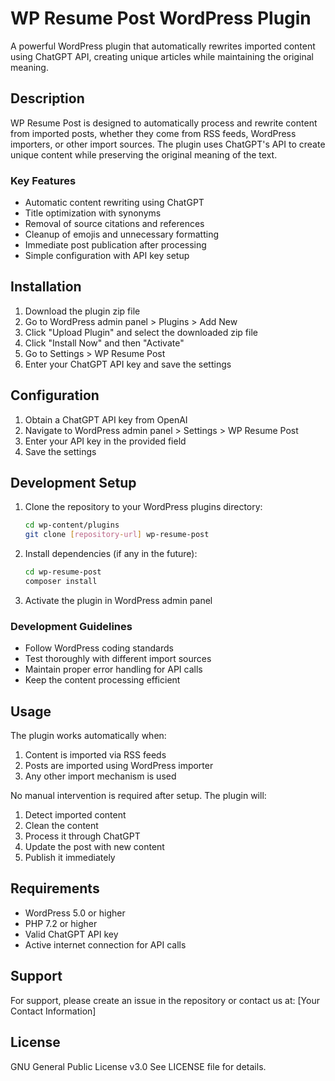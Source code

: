 # WP Resume Post WordPress Plugin

A powerful WordPress plugin that automatically rewrites imported content using ChatGPT API, creating unique articles while maintaining the original meaning.

## Description

WP Resume Post is designed to automatically process and rewrite content from imported posts, whether they come from RSS feeds, WordPress importers, or other import sources. The plugin uses ChatGPT's API to create unique content while preserving the original meaning of the text.

### Key Features

- Automatic content rewriting using ChatGPT
- Title optimization with synonyms
- Removal of source citations and references
- Cleanup of emojis and unnecessary formatting
- Immediate post publication after processing
- Simple configuration with API key setup

## Installation

1. Download the plugin zip file
2. Go to WordPress admin panel > Plugins > Add New
3. Click "Upload Plugin" and select the downloaded zip file
4. Click "Install Now" and then "Activate"
5. Go to Settings > WP Resume Post
6. Enter your ChatGPT API key and save the settings

## Configuration

1. Obtain a ChatGPT API key from OpenAI
2. Navigate to WordPress admin panel > Settings > WP Resume Post
3. Enter your API key in the provided field
4. Save the settings

## Development Setup

1. Clone the repository to your WordPress plugins directory:
   ```bash
   cd wp-content/plugins
   git clone [repository-url] wp-resume-post
   ```

2. Install dependencies (if any in the future):
   ```bash
   cd wp-resume-post
   composer install
   ```

3. Activate the plugin in WordPress admin panel

### Development Guidelines

- Follow WordPress coding standards
- Test thoroughly with different import sources
- Maintain proper error handling for API calls
- Keep the content processing efficient

## Usage

The plugin works automatically when:
1. Content is imported via RSS feeds
2. Posts are imported using WordPress importer
3. Any other import mechanism is used

No manual intervention is required after setup. The plugin will:
1. Detect imported content
2. Clean the content
3. Process it through ChatGPT
4. Update the post with new content
5. Publish it immediately

## Requirements

- WordPress 5.0 or higher
- PHP 7.2 or higher
- Valid ChatGPT API key
- Active internet connection for API calls

## Support

For support, please create an issue in the repository or contact us at:
[Your Contact Information]

## License

GNU General Public License v3.0
See LICENSE file for details.